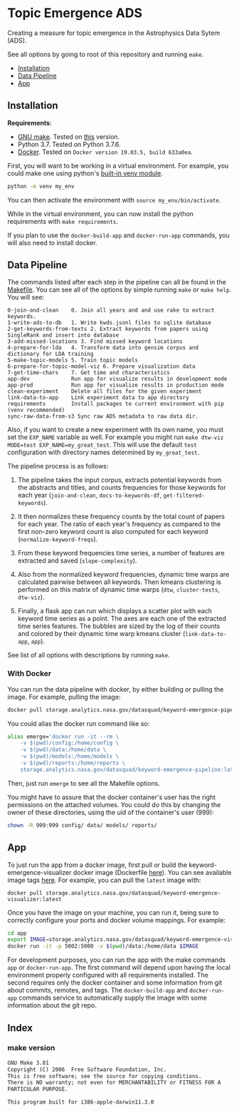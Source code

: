 # Topic Emergence ADS

Creating a measure for topic emergence in the Astrophysics Data Sytem (ADS).  

See all options by going to root of this repository and running `make`.

- [Installation](#installation)
- [Data Pipeline](#data-pipeline)
- [App](#app)


## Installation
**Requirements**:
 - [GNU make](https://www.gnu.org/software/make/). Tested on [this](#make-version) version.
 - Python 3.7. Tested on Python 3.7.6.
 - [Docker](https://www.docker.com/). Tested on `Docker version 19.03.5, build 633a0ea`.

First, you will want to be working in a virtual environment. For example, you could make one using python's [built-in venv module](https://docs.python.org/3/library/venv.html).
```bash
python -m venv my_env
```
You can then activate the environment with `source my_env/bin/activate`.

While in the virtual environment, you can now install the python requirements with `make requirements`.

If you plan to use the `docker-build-app` and `docker-run-app` commands, you will also need to install docker.

## Data Pipeline
The commands listed after each step in the pipeline can all be found in the [Makefile](Makefile). You can see all of the options by simple running `make` or `make help`. You will see:
```text
0-join-and-clean    0. Join all years and and use rake to extract keywords. 
1-write-ads-to-db   1. Write kwds.jsonl files to sqlite database 
2-get-keywords-from-texts 2. Extract keywords from papers using SingleRank and insert into database 
3-add-missed-locations 3. Find missed keyword locations 
4-prepare-for-lda   4. Transform data into gensim corpus and dictionary for LDA training 
5-make-topic-models 5. Train topic models 
6-prepare-for-topic-model-viz 6. Prepare visualization data 
7-get-time-chars    7. Get time and characteristics 
app-dev             Run app for visualize results in development mode 
app-prod            Run app for visualize results in production mode 
clean-experiment    Delete all files for the given experiment 
link-data-to-app    Link experiment data to app directory 
requirements        Install packages to current environment with pip (venv recommended) 
sync-raw-data-from-s3 Sync raw ADS metadata to raw data dir. 
```


Also, if you want to create a new experiment with its own name, you must set the `EXP_NAME` variable as well. For example you might run `make dtw-viz MODE=test EXP_NAME=my_great_test`. This will use the default `test` configuration with directory names determined by `my_great_test`.

The pipeline process is as follows:

1. The pipeline takes the input corpus, extracts potential keywords from the abstracts and titles, and counts frequencies for those keywords for each year (`join-and-clean`, `docs-to-keywords-df`, `get-filtered-keywords`).  
  
2. It then normalizes these frequency counts by the total count of papers for each year. The ratio of each year's frequency as compared to the first non-zero keyword count is also computed for each keyword (`normalize-keyword-freqs`).
 
3. From these keyword frequencies time series, a number of features are extracted and saved (`slope-complexity`).
 
4. Also from the normalized keyword frequencies, dynamic time warps are calculated pairwise between all keywords. Then kmeans clustering is performed on this matrix of dynamic time warps (`dtw`, `cluster-tests`, `dtw-viz`).
 
5. Finally, a flask app can run which displays a scatter plot with each keyword time series as a point. The axes are each one of the extracted time series features. The bubbles are sized by the log of their counts and colored by their dynamic time warp kmeans cluster (`link-data-to-app`, `app`).

See list of all options with descriptions by running `make`.

### With Docker

You can run the data pipeline with docker, by either building or pulling the image. For example, pulling the image:
```bash
docker pull storage.analytics.nasa.gov/datasquad/keyword-emergence-pipeline:latest
```
You could alias the docker run command like so:
```bash
alias emerge='docker run -it --rm \
    -v $(pwd)/config:/home/config \
    -v $(pwd)/data:/home/data \
    -v $(pwd)/models:/home/models \
    -v $(pwd)/reports:/home/reports \
    storage.analytics.nasa.gov/datasquad/keyword-emergence-pipeline:latest'
```
Then, just run `emerge` to see all the Makefile options.

You might have to assure that the docker container's user has the right permissions on the attached volumes. You could do this by changing the owner of these directories, using the uid of the container's user (999):
```bash
chown -R 999:999 config/ data/ models/ reports/
```
## App
To just run the app from a docker image, first pull or build the keyword-emergence-visualizer docker image (Dockerfile [here](app/Dockerfile)). You can see available image tags [here](https://storage.analytics.nasa.gov/repository/datasquad/keyword-emergence-visualizer). For example, you can pull the `latest` image with:
 ```
 docker pull storage.analytics.nasa.gov/datasquad/keyword-emergence-visualizer:latest
```
Once you have the image on your machine, you can run it, being sure to correctly configure your ports and docker volume mappings. For example:
```bash
cd app
export IMAGE=storage.analytics.nasa.gov/datasquad/keyword-emergence-visualizer:latest
docker run -it -p 5002:5000 -v $(pwd)/data:/home/data $IMAGE
```

For development purposes, you can run the app with the make commands `app` or `docker-run-app`. The first command will depend upon having the local environment properly configured with all requirements installed. The second requires only the docker container and some information from git about commits, remotes, and tags. The `docker-build-app` and `docker-run-app` commands service to automatically supply the image with some information about the git repo. 

## Index

### make version
```txt
GNU Make 3.81
Copyright (C) 2006  Free Software Foundation, Inc.
This is free software; see the source for copying conditions.
There is NO warranty; not even for MERCHANTABILITY or FITNESS FOR A
PARTICULAR PURPOSE.

This program built for i386-apple-darwin11.3.0
```